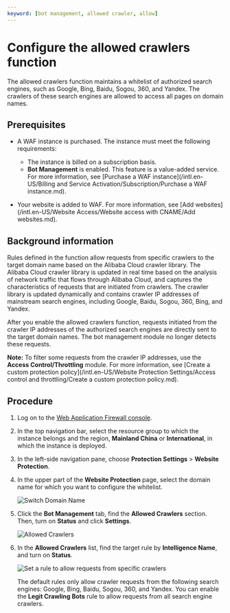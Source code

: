 ```yaml
---
keyword: [bot management, allowed crawler, allow]
---
```


# Configure the allowed crawlers function

The allowed crawlers function maintains a whitelist of authorized search engines, such as Google, Bing, Baidu, Sogou, 360, and Yandex. The crawlers of these search engines are allowed to access all pages on domain names.

## Prerequisites

-   A WAF instance is purchased. The instance must meet the following requirements:

    -   The instance is billed on a subscription basis.
    -   **Bot Management** is enabled. This feature is a value-added service.
    For more information, see [Purchase a WAF instance](/intl.en-US/Billing and Service Activation/Subscription/Purchase a WAF instance.md).

-   Your website is added to WAF. For more information, see [Add websites](/intl.en-US/Website Access/Website access with CNAME/Add websites.md).

## Background information

Rules defined in the function allow requests from specific crawlers to the target domain name based on the Alibaba Cloud crawler library. The Alibaba Cloud crawler library is updated in real time based on the analysis of network traffic that flows through Alibaba Cloud, and captures the characteristics of requests that are initiated from crawlers. The crawler library is updated dynamically and contains crawler IP addresses of mainstream search engines, including Google, Baidu, Sogou, 360, Bing, and Yandex.

After you enable the allowed crawlers function, requests initiated from the crawler IP addresses of the authorized search engines are directly sent to the target domain names. The bot management module no longer detects these requests.

**Note:** To filter some requests from the crawler IP addresses, use the **Access Control/Throttling** module. For more information, see [Create a custom protection policy](/intl.en-US/Website Protection Settings/Access control and throttling/Create a custom protection policy.md).

## Procedure

1.  Log on to the [Web Application Firewall console](https://yundun.console.aliyun.com/?p=waf).

2.  In the top navigation bar, select the resource group to which the instance belongs and the region, **Mainland China** or **International**, in which the instance is deployed.

3.  In the left-side navigation pane, choose **Protection Settings** \> **Website Protection**.

4.  In the upper part of the **Website Protection** page, select the domain name for which you want to configure the whitelist.

    ![Switch Domain Name](https://static-aliyun-doc.oss-accelerate.aliyuncs.com/assets/img/en-US/8038549951/p77231.png)

5.  Click the **Bot Management** tab, find the **Allowed Crawlers** section. Then, turn on **Status** and click **Settings**.

    ![Allowed Crawlers](https://static-aliyun-doc.oss-accelerate.aliyuncs.com/assets/img/en-US/8328549951/p96043.png)

6.  In the **Allowed Crawlers** list, find the target rule by **Intelligence Name**, and turn on **Status**.

    ![Set a rule to allow requests from specific crawlers](https://static-aliyun-doc.oss-accelerate.aliyuncs.com/assets/img/en-US/8328549951/p96049.png)

    The default rules only allow crawler requests from the following search engines: Google, Bing, Baidu, Sogou, 360, and Yandex. You can enable the **Legit Crawling Bots** rule to allow requests from all search engine crawlers.


